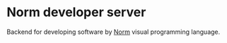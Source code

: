 # Norm developer server
Backend for developing software by [Norm](https://github.com/krre/norm) visual programming language.

